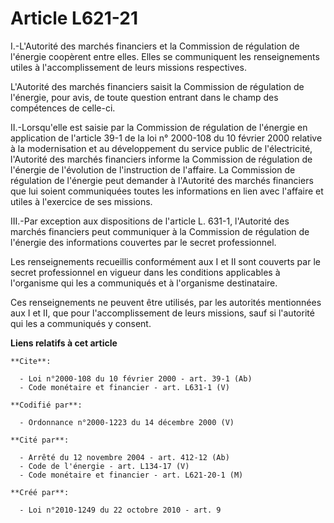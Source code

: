 # Article L621-21

I.-L'Autorité des marchés financiers et la Commission de régulation de l'énergie coopèrent entre elles. Elles se communiquent
les renseignements utiles à l'accomplissement de leurs missions respectives. 

L'Autorité des marchés financiers saisit la Commission de régulation de l'énergie, pour avis, de toute question entrant dans
le champ des compétences de celle-ci. 

II.-Lorsqu'elle est saisie par la Commission de régulation de l'énergie en application de l'article 39-1 de la loi n°
2000-108 du 10 février 2000 relative à la modernisation et au développement du service public de l'électricité, l'Autorité
des marchés financiers informe la Commission de régulation de l'énergie de l'évolution de l'instruction de l'affaire. La
Commission de régulation de l'énergie peut demander à l'Autorité des marchés financiers que lui soient communiquées toutes
les informations en lien avec l'affaire et utiles à l'exercice de ses missions. 

III.-Par exception aux dispositions de l'article L. 631-1, l'Autorité des marchés financiers peut communiquer à la Commission
de régulation de l'énergie des informations couvertes par le secret professionnel. 

Les renseignements recueillis conformément aux I et II sont couverts par le secret professionnel en vigueur dans les
conditions applicables à l'organisme qui les a communiqués et à l'organisme destinataire. 

Ces renseignements ne peuvent être utilisés, par les autorités mentionnées aux I et II, que pour l'accomplissement de leurs
missions, sauf si l'autorité qui les a communiqués y consent.

**Liens relatifs à cet article**

	**Cite**:

	  - Loi n°2000-108 du 10 février 2000 - art. 39-1 (Ab)
	  - Code monétaire et financier - art. L631-1 (V)

	**Codifié par**:

	  - Ordonnance n°2000-1223 du 14 décembre 2000 (V)

	**Cité par**:

	  - Arrêté du 12 novembre 2004 - art. 412-12 (Ab)
	  - Code de l'énergie - art. L134-17 (V)
	  - Code monétaire et financier - art. L621-20-1 (M)

	**Créé par**:

	  - Loi n°2010-1249 du 22 octobre 2010 - art. 9
